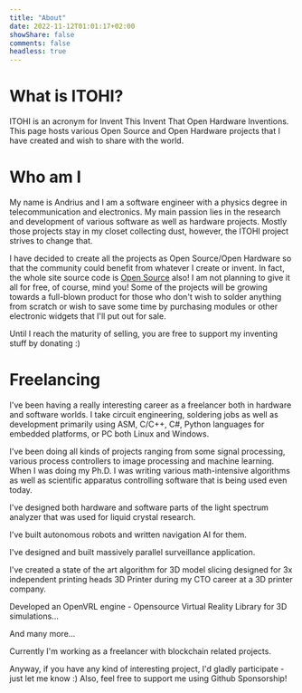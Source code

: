 ```yaml
---
title: "About"
date: 2022-11-12T01:01:17+02:00
showShare: false
comments: false
headless: true
---
```


# What is ITOHI?
ITOHI is an acronym for Invent This Invent That Open Hardware Inventions. This page hosts various Open Source and Open Hardware projects that I have created and wish to share with the world.

# Who am I
My name is Andrius and I am a software engineer with a physics degree in telecommunication and electronics. My main passion lies in the research and development of various software as well as hardware projects. Mostly those projects stay in my closet collecting dust, however, the ITOHI project strives to change that.

I have decided to create all the projects as Open Source/Open Hardware so that the community could benefit from whatever I create or invent. In fact, the whole site source code is [Open Source](https://github.com/itohio/itohio.github.io) also! I am not planning to give it all for free, of course, mind you! Some of the projects will be growing towards a full-blown product for those who don't wish to solder anything from scratch or wish to save some time by purchasing modules or other electronic widgets that I'll put out for sale.

Until I reach the maturity of selling, you are free to support my inventing stuff by donating :)

# Freelancing
I've been having a really interesting career as a freelancer both in hardware and software worlds. I take circuit engineering, soldering jobs as well as development primarily using ASM, C/C++, C#, Python languages for embedded platforms, or PC both Linux and Windows.

I've been doing all kinds of projects ranging from some signal processing, various process controllers to image processing and machine learning. When I was doing my Ph.D. I was writing various math-intensive algorithms as well as scientific apparatus controlling software that is being used even today.

I've designed both hardware and software parts of the light spectrum analyzer that was used for liquid crystal research.

I've built autonomous robots and written navigation AI for them.

I've designed and built massively parallel surveillance application.

I've created a state of the art algorithm for 3D model slicing designed for 3x independent printing heads 3D Printer during my CTO career at a 3D printer company. 

Developed an OpenVRL engine - Opensource Virtual Reality Library for 3D simulations...

And many more...

Currently I'm working as a freelancer with blockchain related projects.

Anyway, if you have any kind of interesting project, I'd gladly participate - just let me know :)
Also, feel free to support me using Github Sponsorship!